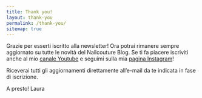 ```yaml
---
title: Thank you!
layout: thank-you
permalink: /thank-you/
sitemap: true
---
```


Grazie per esserti iscritto alla newsletter!
Ora potrai rimanere sempre aggiornato su tutte le novità del Nailcouture Blog. Se ti fa piacere iscriviti anche al mio [canale Youtube](https://https://www.youtube.com/channel/UCXG-32PI05SIU4rjhtlRzXA) e seguimi sulla mia [pagina Instagram](https://www.instagram.com/nailcoutureitalia/)!

Riceverai tutti gli aggiornamenti direttamente all’e-mail da te indicata in fase di iscrizione. 

A presto!
Laura

